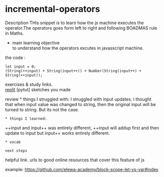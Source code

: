 # incremental-operators

Description 
THis snippet is to learn how the js machine executes the operator.The operators  goes form left to right and following BOADMAS rule in Maths.


* main learning objective  
to understand how the operators excutes in javasscript machine.

the code :
```
let input = 0;
(String(++input) + String(input++)) + Number(String(input++) + String(++input));

```



exercises & study links.  
[replit](https://repl.it/@colevandersWands/snippets-day-3)
[pytut]
	sketches you made
  

review
	* things I struggled with:
  I struggled with input updates. I thought that when input value was changed to string,
  then the original input will be turned to string. But its not the case.
  
	* things I learned:
   ++input and input++ was entirely different,
  ++input will addup first and then update to input but input++ works entirely different.
  
	* vocab
  
	next steps

helpful link.  urls to good online resources that cover this feature of js

example: https://github.com/elewa-academy/block-scope-let-vs-var#index
